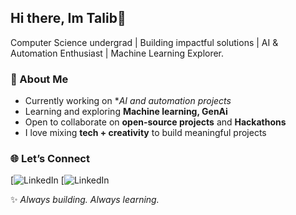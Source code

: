 ## Hi there, Im Talib👋

Computer Science undergrad | Building impactful solutions |  AI & Automation Enthusiast |  Machine Learning Explorer.

### 🌟 About Me
-  Currently working on **AI and automation projects*
-  Learning and exploring **Machine learning, GenAi**
-  Open to collaborate on **open-source projects** and **Hackathons**
-  I love mixing **tech + creativity** to build meaningful projects  

### 🌐 Let’s Connect
[![LinkedIn](www.linkedin.com/in/syed-aqeeb-talib-08326125a)
[![LinkedIn](https://www.instagram.com/09.talib16/)


✨ *Always building. Always learning.*  
